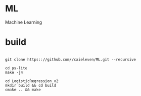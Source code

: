 # ML
Machine Learning
# build
``` shell

git clone https:://github.com//caieleven/ML.git --recursive

cd ps-lite
make -j4

cd LogisticRegression_v2
mkdir build && cd build
cmake .. && make

